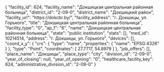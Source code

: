 {
    "facility_id": 624,
    "facility_name": "Докшицкая центральная районная больница",
    "district_id": "2-09-0",
    "district_name": "Докшицкий район",
    "facility_url": "https:\/\/dokcbr.by\/",
    "facility_address": "г. Докшицы, ул. Горького",
    "title": "Докшицкая центральная районная больница",
    "facility_type": "0",
    "ap_1": "6",
    "name": "Докшицкая центральная районная больница",
    "state": "public institution",
    "stats": [],
    "med_id": 10214514,
    "address": "г. Докшицы, ул. Горького",
    "devices": [],
    "coord_x_y": {
        "crs": {
            "type": "name",
            "properties": {
                "name": "EPSG:4326"
            }
        },
        "type": "Point",
        "coordinates": [
            27.7717,
            54.8979
        ]
    },
    "job_offers": [],
    "place_name": "Докшицы",
    "place_type": "city",
    "division_id": "2-09-0",
    "year_of_closing": null,
    "year_of_opening": "0",
    "healthcare_facility_key": 624,
    "administrative_division_id": "2-09-0"
}